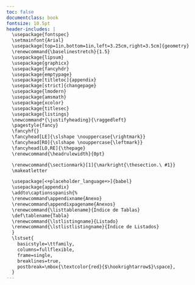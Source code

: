 ```yaml
---
toc: false
documentclass: book
fontsize: 10.5pt
header-includes: |
  \usepackage{fontspec}
  \setmainfont{Arial}
  \usepackage[top=1in,bottom=1in,left=3.25cm,right=3.5cm]{geometry}
  \renewcommand{\baselinestretch}{1.5}
  \usepackage{lipsum}
  \usepackage{graphicx}
  \usepackage{fancyhdr}
  \usepackage{emptypage}
  \usepackage[titletoc]{appendix}
  \usepackage[strict]{changepage}
  \usepackage{lmodern} 
  \usepackage{amsmath}
  \usepackage{xcolor}
  \usepackage{titlesec}
  \usepackage{listings}
  \newcommand*{\justifyheading}{\raggedleft}
  \pagestyle{fancy}
  \fancyhf{}
  \fancyhead[LE]{\slshape \nouppercase{\rightmark}}
  \fancyhead[RO]{\slshape \nouppercase{\leftmark}}
  \fancyhead[LO,RE]{\thepage}
  \renewcommand{\headrulewidth}{0pt}

  \renewcommand{\sectionmark}[1]{\markright{\thesection.\ #1}}
  \makeatletter

  \usepackage[<+placeholder_language+>]{babel}
  \usepackage{appendix}
  \addto\captionsspanish{%
  \renewcommand\appendixname{Anexo}
  \renewcommand\appendixpagename{Anexos}
  \renewcommand{\listtablename}{Índice de Tablas}
  \def\tablename{Tabla}
  \renewcommand{\lstlistingname}{Listado}
  \renewcommand{\lstlistlistingname}{Índice de Listados}
  }
  \lstset{
    basicstyle=\ttfamily,
    columns=fullflexible,
    frame=single,
    breaklines=true,
    postbreak=\mbox{\textcolor{red}{$\hookrightarrow$}\space},
  }
---
```



